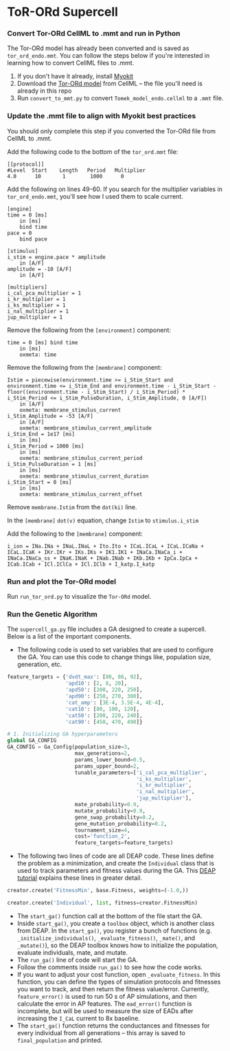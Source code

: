 # ToR-ORd Supercell

### Convert Tor-ORd CellML to .mmt and run in Python

The Tor-ORd model has already been converted and is saved as `tor_ord_endo.mmt`. You can follow the steps below if you're interested in learning how to convert CellML files to .mmt.

1. If you don't have it already, install [Myokit](http://myokit.org/install)
2. Download the [Tor-ORd model](https://models.physiomeproject.org/e/5f1/Tomek_model_endo.cellml/view) from CellML – the file you'll need is already in this repo
3. Run `convert_to_mmt.py` to convert `Tomek_model_endo.cellml` to a `.mmt` file.

### Update the .mmt file to align with Myokit best practices

You should only complete this step if you converted the Tor-ORd file from CellML to .mmt.

Add the following code to the bottom of the `tor_ord.mmt` file:
```
[[protocol]]
#Level  Start    Length   Period   Multiplier
4.0      10       1        1000      0
```

Add the following on lines 49-60. If you search for the multiplier variables in `tor_ord_endo.mmt`, you'll see how I used them to scale current.

```
[engine]
time = 0 [ms]
    in [ms]
    bind time
pace = 0
    bind pace

[stimulus]
i_stim = engine.pace * amplitude
    in [A/F]
amplitude = -10 [A/F]
    in [A/F]

[multipliers]
i_cal_pca_multiplier = 1
i_kr_multiplier = 1
i_ks_multiplier = 1
i_nal_multiplier = 1
jup_multiplier = 1
```

Remove the following from the `[environment]` component:
```
time = 0 [ms] bind time
    in [ms]
    oxmeta: time
```

Remove the following from the `[membrane]` component:
```
Istim = piecewise(environment.time >= i_Stim_Start and environment.time <= i_Stim_End and environment.time - i_Stim_Start - floor((environment.time - i_Stim_Start) / i_Stim_Period) * i_Stim_Period <= i_Stim_PulseDuration, i_Stim_Amplitude, 0 [A/F])
    in [A/F]
    oxmeta: membrane_stimulus_current
i_Stim_Amplitude = -53 [A/F]
    in [A/F]
    oxmeta: membrane_stimulus_current_amplitude
i_Stim_End = 1e17 [ms]
    in [ms]
i_Stim_Period = 1000 [ms]
    in [ms]
    oxmeta: membrane_stimulus_current_period
i_Stim_PulseDuration = 1 [ms]
    in [ms]
    oxmeta: membrane_stimulus_current_duration
i_Stim_Start = 0 [ms]
    in [ms]
    oxmeta: membrane_stimulus_current_offset
```

Remove `membrane.Istim` from the `dot(ki)` line.

In the `[membrane]` `dot(v)` equation, change `Istim` to `stimulus.i_stim`

Add the following to the `[membrane]` component:
```
i_ion = INa.INa + INaL.INaL + Ito.Ito + ICaL.ICaL + ICaL.ICaNa + ICaL.ICaK + IKr.IKr + IKs.IKs + IK1.IK1 + INaCa.INaCa_i + INaCa.INaCa_ss + INaK.INaK + INab.INab + IKb.IKb + IpCa.IpCa + ICab.ICab + ICl.IClCa + ICl.IClb + I_katp.I_katp
```

### Run and plot the Tor-ORd model

Run `run_tor_ord.py` to visualize the `Tor-ORd` model.


### Run the Genetic Algorithm

The `supercell_ga.py` file includes a GA designed to create a supercell. Below is a list of the important components.

- The following code is used to set variables that are used to configure the GA. You can use this code to change things like, population size, generation, etc.
```py
feature_targets = {'dvdt_max': [80, 86, 92],
                   'apd10': [2, 8, 20],
                   'apd50': [200, 220, 250],
                   'apd90': [250, 270, 300],
                   'cat_amp': [3E-4, 3.5E-4, 4E-4],
                   'cat10': [80, 100, 120],
                   'cat50': [200, 220, 240],
                   'cat90': [450, 470, 490]}

# 1. Initializing GA hyperparameters
global GA_CONFIG
GA_CONFIG = Ga_Config(population_size=3, 
                      max_generations=2,
                      params_lower_bound=0.5,
                      params_upper_bound=2,
                      tunable_parameters=['i_cal_pca_multiplier',
                                          'i_ks_multiplier',
                                          'i_kr_multiplier',
                                          'i_nal_multiplier',
                                          'jup_multiplier'],
                      mate_probability=0.9,
                      mutate_probability=0.9,
                      gene_swap_probability=0.2,
                      gene_mutation_probability=0.2,
                      tournament_size=4,
                      cost='function_2',
                      feature_targets=feature_targets)

```

- The following two lines of code are all DEAP code. These lines define the problem as a minimization, and create the `Individual` class that is used to track parameters and fitness values during the GA. This [DEAP tutorial](https://deap.readthedocs.io/en/master/overview.html) explains these lines in greater detail.

```py
creator.create('FitnessMin', base.Fitness, weights=(-1.0,))

creator.create('Individual', list, fitness=creator.FitnessMin)
```

- The `start_ga()` function call at the bottom of the file start the GA.
- Inside `start_ga()`, you create a `toolbox` object, which is another class from DEAP. In the `start_ga()`, you register a bunch of functions (e.g. `_initialize_individuals()`, `_evaluate_fitness()`, `_mate()`, and `_mutate()`), so the DEAP toolbox knows how to initialize the population, evaluate individuals, mate, and mutate.
- The `run_ga()` line of code will start the GA.
- Follow the comments inside `run_ga()` to see how the code works.
- If you want to adjust your cost function, open `_evaluate_fitness`. In this function, you can define the types of simulation protocols and fitnesses you want to track, and then return the fitness value/error. Currently, `feature_error()` is used to run 50 s of AP simulations, and then calculate the error in AP features. The `ead_error()` function is incomplete, but will be used to measure the size of EADs after increasing the `I_CaL` current to 8x baseline.
- The `start_ga()` function returns the conductances and fitnesses for every individual from all generations – this array is saved to `final_population` and printed.

